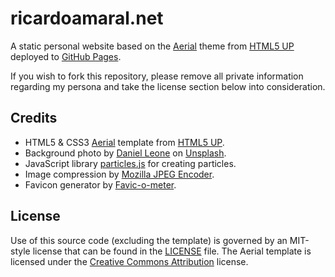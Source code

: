 # ricardoamaral.net

A static personal website based on the [Aerial](https://html5up.net/aerial) theme from [HTML5 UP](https://html5up.net/) deployed to [GitHub Pages](https://help.github.com/categories/github-pages-basics/).

If you wish to fork this repository, please remove all private information regarding my persona and take the license section below into consideration.

## Credits

- HTML5 & CSS3 [Aerial](https://html5up.net/aerial) template from [HTML5 UP](https://html5up.net/).
- Background photo by [Daniel Leone](https://unsplash.com/photos/g30P1zcOzXo) on [Unsplash](https://unsplash.com/).
- JavaScript library [particles.js](https://vincentgarreau.com/particles.js/) for creating particles.
- Image compression by [Mozilla JPEG Encoder](https://mozjpeg.codelove.de/).
- Favicon generator by [Favic-o-meter](http://www.favicomatic.com/).

## License

Use of this source code (excluding the template) is governed by an MIT-style license that can be found in the [LICENSE](LICENSE) file. The Aerial template is licensed under the [Creative Commons Attribution](https://html5up.net/license) license.
